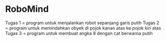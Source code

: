 # RoboMind
Tugas 1 = program untuk menjalankan robot sepanjang garis putih
Tugas 2 = program untuk memindahkan obyek di pojok kanan atas ke pojok kiri atas
Tugas 3 = program untuk membuat angka 8 dengan cat berwarna putih
